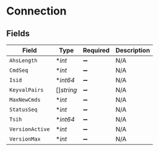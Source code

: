 # Connection


## Fields

| Field              | Type               | Required           | Description        |
| ------------------ | ------------------ | ------------------ | ------------------ |
| `AhsLength`        | **int*             | :heavy_minus_sign: | N/A                |
| `CmdSeq`           | **int*             | :heavy_minus_sign: | N/A                |
| `Isid`             | **int64*           | :heavy_minus_sign: | N/A                |
| `KeyvalPairs`      | []*string*         | :heavy_minus_sign: | N/A                |
| `MaxNewCmds`       | **int*             | :heavy_minus_sign: | N/A                |
| `StatusSeq`        | **int*             | :heavy_minus_sign: | N/A                |
| `Tsih`             | **int64*           | :heavy_minus_sign: | N/A                |
| `VersionActive`    | **int*             | :heavy_minus_sign: | N/A                |
| `VersionMax`       | **int*             | :heavy_minus_sign: | N/A                |